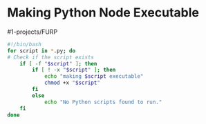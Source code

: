 # Making Python Node Executable
#1-projects/FURP 

```bash
#!/bin/bash
for script in *.py; do
# Check if the script exists
	if [ -f "$script" ]; then
		if [ ! -x "$script" ]; then
			echo "making $script executable"
			chmod +x "$script"
		fi
		else
			echo "No Python scripts found to run."
	fi
done
```
